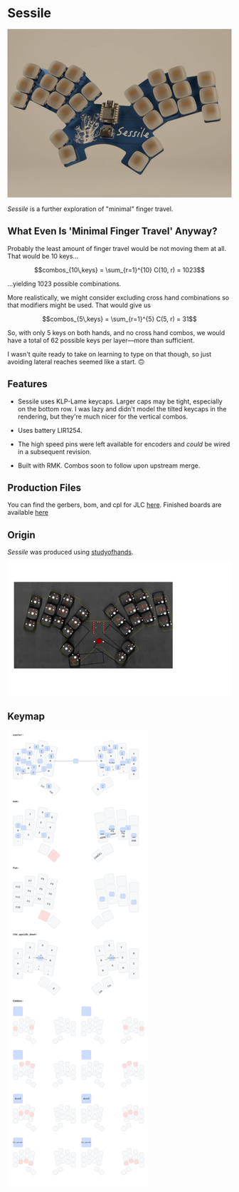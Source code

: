 # Sessile

![sessile render](.images/render.webp)

*Sessile* is a further exploration of "minimal" finger travel.

## What Even Is 'Minimal Finger Travel' Anyway?

Probably the least amount of finger travel would be not moving them at all. That would be 10 keys...

```math
combos_{10\,keys} = \sum_{r=1}^{10} C(10, r) = 1023
```

...yielding 1023 possible combinations. 

More realistically, we might consider excluding cross hand combinations so that modifiers might be used. That would give us 

```math
combos_{5\,keys} = \sum_{r=1}^{5} C(5, r) = 31
```

So, with only 5 keys on both hands, and no cross hand combos, we would have a total of 62 possible keys per layer—more than sufficient.

I wasn't quite ready to take on learning to type on that though, so just avoiding lateral reaches seemed like a start. 🙃


## Features

- Sessile uses KLP-Lame keycaps. Larger caps may be tight, especially on the bottom row. I was lazy and didn't model the tilted keycaps in the rendering, but they're much nicer for the vertical combos.

- Uses battery LIR1254.

- The high speed pins were left available for encoders and *could* be wired in a subsequent revision.

- Built with RMK. Combos soon to follow upon upstream merge.

## Production Files

You can find the gerbers, bom, and cpl for JLC [here](board/output/pcbs/jlcpcb/production_files/). Finished boards are available [here](https://octule.com/listing/1842172090/sessile)


## Origin

*Sessile* was produced using [studyofhands](https://github.com/willpuckett/studyofhands). 

![study of hands](.images/sessile_study.svg)

## Keymap

![Caster Befuddle Variant](.images/keymap_caster.svg)

